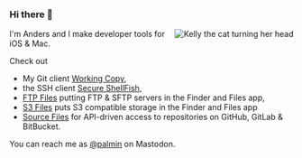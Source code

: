 ### Hi there 👋

<img align="right" src="https://github.com/user-attachments/assets/53e8f499-480b-4f18-a415-ffb559cdcab1" alt="Kelly the cat turning her head" />

I'm Anders and I make developer tools for iOS & Mac. 

Check out 
* My Git client [Working Copy](https://workingcopy.app/),
* the SSH client [Secure ShellFish](https://secureshellfish.app/),
* [FTP Files](https://ftpfiles.app/) putting FTP & SFTP servers in the Finder and Files app,
* [S3 Files](https://s3files.app/) puts S3 compatible storage in the Finder and Files app 
* [Source Files](https://sourcefiles.app/) for API-driven access to repositories on GitHub, GitLab & BitBucket.

You can reach me as [@palmin](https://mastodon.social/@palmin) on Mastodon.
